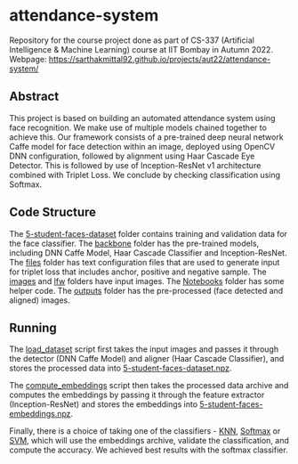 # attendance-system

Repository for the course project done as part of CS-337 (Artificial Intelligence & Machine Learning) course at IIT Bombay in Autumn 2022.  
Webpage: https://sarthakmittal92.github.io/projects/aut22/attendance-system/

## Abstract
This project is based on building an automated attendance system using face recognition. We make use of multiple models chained together to achieve this. Our framework consists of a pre-trained deep neural network Caffe model for face detection within an image, deployed using OpenCV DNN configuration, followed by alignment using Haar Cascade Eye Detector. This is followed by use of Inception-ResNet v1 architecture combined with Triplet Loss. We conclude by checking classification using Softmax.

## Code Structure
The [5-student-faces-dataset](5-student-faces-dataset/) folder contains training and validation data for the face classifier.
The [backbone](backbone/) folder has the pre-trained models, including DNN Caffe Model, Haar Cascade Classifier and Inception-ResNet.
The [files](files/) folder has text configuration files that are used to generate input for triplet loss that includes anchor, positive and negative sample.
The [images](images/) and [lfw](lfw/) folders have input images.
The [Notebooks](Notebooks/) folder has some helper code.
The [outputs](outputs/) folder has the pre-processed (face detected and aligned) images.

## Running
The [load_dataset](load_dataset.py) script first takes the input images and passes it through the detector (DNN Caffe Model) and aligner (Haar Cascade Classifier), and stores the processed data into [5-student-faces-dataset.npz](5-student-faces-dataset.npz).

The [compute_embeddings](compute_embeddings.py) script then takes the processed data archive and computes the embeddings by passing it through the feature extractor (Inception-ResNet) and stores the embeddings into [5-student-faces-embeddings.npz](5-student-faces-embeddings.npz).

Finally, there is a choice of taking one of the classifiers - [KNN](knn_classifier.py), [Softmax](softmax_classifier.py) or [SVM](svm_classifier.py), which will use the embeddings archive, validate the classification, and compute the accuracy. We achieved best results with the softmax classifier.